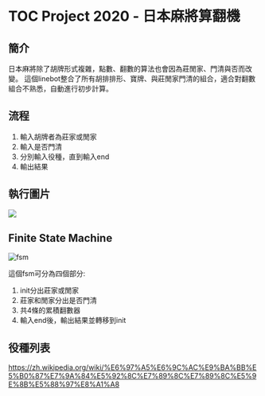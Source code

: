 # TOC Project 2020 - 日本麻將算翻機

## 簡介

日本麻將除了胡牌形式複雜，點數、翻數的算法也會因為莊閒家、門清與否而改變。
這個linebot整合了所有胡排排形、寶牌、與莊閒家門清的組合，適合對翻數組合不熟悉，自動進行初步計算。

## 流程

1. 輸入胡牌者為莊家或閒家
2. 輸入是否門清
3. 分別輸入役種，直到輸入end
4. 輸出結果

## 執行圖片

![](https://i.imgur.com/KeWs5c3.png)

## Finite State Machine

![fsm](./fsm.png)

這個fsm可分為四個部分:
1. init分出莊家或閒家
2. 莊家和閒家分出是否門清
3. 共4條的累積翻數器
4. 輸入end後，輸出結果並轉移到init

## 役種列表

https://zh.wikipedia.org/wiki/%E6%97%A5%E6%9C%AC%E9%BA%BB%E5%B0%87%E7%9A%84%E5%92%8C%E7%89%8C%E7%89%8C%E5%9E%8B%E5%88%97%E8%A1%A8
